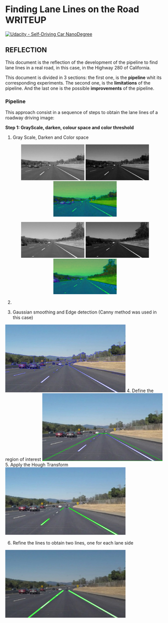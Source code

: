# **Finding Lane Lines on the Road WRITEUP** 
[![Udacity - Self-Driving Car NanoDegree](https://s3.amazonaws.com/udacity-sdc/github/shield-carnd.svg)](http://www.udacity.com/drive)


## REFLECTION

This document is the reflection of the development of the pipeline to find lane lines in a real road, in this case, in the Highway 280 of California.


This document is divided in 3 sections: the first one, is the **pipeline** whit its corresponding experiments. The second one, is the **limitations** of the pipeline. And the last one is the possible **improvements** of the pipeline.

### Pipeline
This approach consist in a sequence of steps to obtain the lane lines of a roadway driving image:

 **Step 1: GrayScale, darken, colour space and color threshold**
 1. Gray Scale, Darken and Color space

<p align="center">
  <img src="experiments/1_gray_solidWhiteCurve.jpg" width="200" alt="grey" />
  <img src="experiments/2_dark_solidWhiteCurve.jpg" width="200" alt="dark" />
  <img src="experiments/3_hls_solidWhiteCurve.jpg" width="200" alt="hls" />
</p>
<p align="center">
  <img src="experiments/1_gray_solidWhiteRight.jpg" width="200" alt="grey" />
  <img src="experiments/2_dark_solidWhiteRight.jpg" width="200" alt="dark" />
  <img src="experiments/3_hls_solidWhiteRight.jpg" width="200" alt="hls" />
</p>




2. 



3. Gaussian smoothing and Edge detection (Canny method was used in this case)
<img src="test_images_output/canny_edges.jpg" width="380" alt="canny" />
4. Define the region of interest 
<img src="test_images_output/roi_edges.jpg" width="380" alt="ROI" />
5. Apply the Hough Transform
<img src="test_images_output/hough.jpg" width="380" alt="Hough Transform" />

6. Refine the lines to obtain two lines, one for each lane side
<img src="test_images_output/lines_solidWhiteCurve.jpg" width="380" alt="Hough Transform" />


